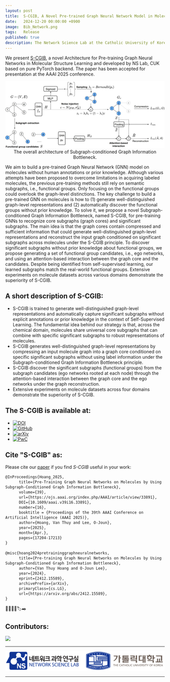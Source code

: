 ```yaml
---
layout: post
title:  S-CGIB, A Novel Pre-trained Graph Neural Network Model in Molecular Structure Learning
date:   2024-12-20 00:00:00 +0900
image:  Bib_Network.png
tags:   Release
published: true
description: The Network Science Lab at the Catholic University of Korea releases S-CGIB, a novel pre-trained graph neural network model for molecular structure learning.
---
```


We present [S-CGIB](https://github.com/NSLab-CUK/S-CGIB), a novel Architecture for Pre-training Graph Neural Networks in Molecular Structure Learning and developed by NS Lab, CUK based on pure PyTorch backend. The paper has been accepted for presentation at the AAAI 2025 conference.

<p align="center">
  <img src="/images/SCGIB.jpg" alt="Subgraph-conditioned Graph Information Bottleneck" width="800">
  <br>
  <b></b> The overall architecture of Subgraph-conditioned Graph Information Bottleneck.
</p>

We aim to build a pre-trained Graph Neural Network (GNN) model on molecules without human annotations or prior knowledge. Although various attempts have been proposed to overcome limitations in acquiring labeled molecules, the previous pre-training methods still rely on semantic subgraphs, i.e., functional groups. Only focusing on the functional groups could overlook the graph-level distinctions. The key challenge to build a pre-trained GNN on molecules is how to (1) generate well-distinguished graph-level representations and (2) automatically discover the functional groups without prior knowledge. To solve it, we propose a novel Subgraph-conditioned Graph Information Bottleneck, named S-CGIB, for pre-training GNNs to recognize core subgraphs (graph cores) and significant subgraphs. The main idea is that the graph cores contain compressed and sufficient information that could generate well-distinguished graph-level representations and reconstruct the input graph conditioned on significant subgraphs across molecules under the S-CGIB principle. To discover significant subgraphs without prior knowledge about functional groups, we propose generating a set of functional group candidates, i.e., ego networks, and using an attention-based interaction between the graph core and the candidates. Despite being identified from self-supervised learning, our learned subgraphs match the real-world functional groups. Extensive experiments on molecule datasets across various domains demonstrate the superiority of S-CGIB.




## A short description of S-CGIB:

- S-CGIB is trained to generate well-distinguished graph-level representations and automatically capture significant subgraphs without explicit annotations or prior knowledge in the context of Self-Supervised Learning. The fundamental idea behind our strategy is that, across the chemical domain, molecules share universal core subgraphs that can combine with specific significant subgraphs to robust representations of molecules.
- S-CGIB generates well-distinguished graph-level representations by compressing an input molecule graph into a graph core conditioned on specific significant subgraphs without using label information under the Subgraph-conditioned Graph Information Bottleneck principle.
- S-CGIB discover the significant subgraphs (functional groups) from the subgraph candidates (ego networks rooted at each node) through the attention-based interaction between the graph core and the ego networks under the graph reconstruction.
- Extensive experiments on molecule datasets across four domains demonstrate the superiority of S-CGIB.

## The S-CGIB is available at:
* [![DOI](http://img.shields.io/:DOI-10.1609/aaai.v39i16.33891-FAB70C?style=flat-square&logo=doi)](https://doi.org/10.1609/aaai.v39i16.33891)
* [![GitHub](https://img.shields.io/badge/GitHub-Data%20&%20Code-9B9B9B?style=flat-square&logo=GitHub)](https://github.com/NSLab-CUK/S-CGIB)
* [![arXiv](https://img.shields.io/badge/arXiv-2412.15589-b31b1b?style=flat-square&logo=arxiv&logoColor=red)](https://arxiv.org/abs/2412.15589)
* [![PwC](https://custom-icon-badges.demolab.com/badge/Papers%20With%20Code-S--CGIB-21CBCE?style=flat-square&logo=paperswithcode)](https://paperswithcode.com/paper/pre-training-graph-neural-networks-on)

## Cite "S-CGIB" as: 

Please cite our [paper](https://arxiv.org/abs/2412.15589) if you find *S-CGIB* useful in your work:
```
@InProceedings{Hoang_2025,
      title={Pre-Training Graph Neural Networks on Molecules by Using Subgraph-Conditioned Graph Information Bottleneck},
      volume={39},
      url={https://ojs.aaai.org/index.php/AAAI/article/view/33891},
      DOI={10.1609/aaai.v39i16.33891},
      number={16},
      booktitle = {Proceedings of the 39th AAAI Conference on Artificial Intelligence (AAAI 2025)},
      author={Hoang, Van Thuy and Lee, O-Joun},
      year={2025},
      month={Apr.},
      pages={17204-17213}
}

@misc{hoang2024pretraininggraphneuralnetworks,
      title={Pre-training Graph Neural Networks on Molecules by Using Subgraph-Conditioned Graph Information Bottleneck}, 
      author={Van Thuy Hoang and O-Joun Lee},
      year={2024},
      eprint={2412.15589},
      archivePrefix={arXiv},
      primaryClass={cs.LG},
      url={https://arxiv.org/abs/2412.15589}, 
}
```

:page_facing_up::woman_technologist::bookmark_tabs::label::black_nib:	

## Contributors: 

<a href="https://github.com/NSLab-CUK/Unified-Graph-Transformer/graphs/contributors">
  <img src="https://contrib.rocks/image?repo=NSLab-CUK/Unified-Graph-Transformer" />
</a>

***

<a href="https://nslab-cuk.github.io/"><img src="https://github.com/NSLab-CUK/NSLab-CUK/raw/main/Logo_Dual_Wide.png"/></a>

***

